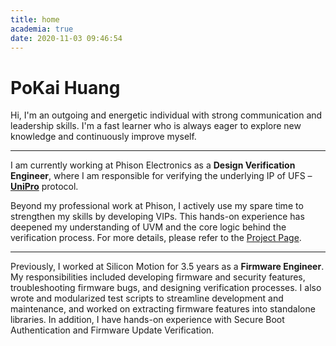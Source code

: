 ```yaml
---
title: home
academia: true
date: 2020-11-03 09:46:54
---
```


# PoKai Huang
Hi, I'm an outgoing and energetic individual with strong communication and leadership skills. I'm a fast learner who is always eager to explore new knowledge and continuously improve myself.

---

I am currently working at Phison Electronics as a **Design Verification Engineer**, where I am responsible for verifying the underlying IP of UFS – [**UniPro**](https://www.mipi.org/specifications/unipro-specifications) protocol.

Beyond my professional work at Phison, I actively use my spare time to strengthen my skills by developing VIPs. This hands-on experience has deepened my understanding of UVM and the core logic behind the verification process. For more details, please refer to the [Project Page](/Projects/).

---

Previously, I worked at Silicon Motion for 3.5 years as a **Firmware Engineer**. My responsibilities included developing firmware and security features, troubleshooting firmware bugs, and designing verification processes. I also wrote and modularized test scripts to streamline development and maintenance, and worked on extracting firmware features into standalone libraries. In addition, I have hands-on experience with Secure Boot Authentication and Firmware Update Verification.